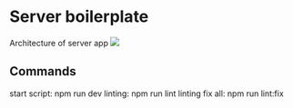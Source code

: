 # Server boilerplate
Architecture of server app
![](readMe/Slide1.png)

## Commands
start script: npm run dev
linting: npm run lint
linting fix all: npm run lint:fix
